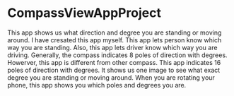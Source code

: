 # CompassViewAppProject
This app shows us what direction and degree you are standing or moving around.
I have cresated this app myself. This app lets person know which way you are standing. Also, this app lets driver know which way you are driving. Generally, the compass indicates 8 poles of direction with degrees. Howerver, this app is different from other compass. This app indicates 16 poles of direction with degrees. It shows us one image to see what exact degree you are standing or moving around. When you are rotating your phone, this app shows you which poles and degrees you are. 
